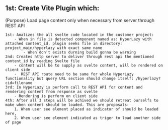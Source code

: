 ## **1st:** Create Vite Plugin which:

(Purpose) Load page content only when necessary from server through REST API

    1st: Analizes the all svelte code located in the customer project:
        - When in file is detected component named as: HyperLazy with attached content_id, plugin seeks file in directory: project_main/hyperlazy with exact same name
            - When don't exists durning build gonna be warning
    2nd: Creates http server to deliver through rest api the mentioned content_id by reading Svelte file
        - content will be to supply as svelte content, will be rendered on client side
        -  REST API route need to be same for whole HyperLazy functionality but query URL section should change itself: /hyperlazy?cid=filename
    3rd: In HyperLazy is perform call to REST API for content and rendering content from response as svelte
        - Rendering is perform on client side
    4th: After all 3 steps will be achived we should retreat ourselfs to make when content should be loaded. This are proposals:
        1. When user see element placed as indicator of should be loaded here,
        2. When user see element indicated as triger to load another side of page